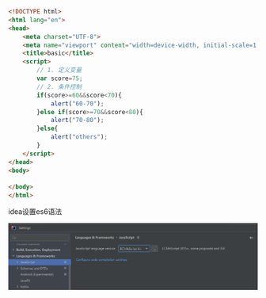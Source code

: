 ```html
<!DOCTYPE html>
<html lang="en">
<head>
    <meta charset="UTF-8">
    <meta name="viewport" content="width=device-width, initial-scale=1.0">
    <title>basic</title>
    <script>
        // 1. 定义变量
        var score=75;
        // 2. 条件控制
        if(score>=60&&score<70){
            alert("60-70");
        }else if(score>=70&&score<80){
            alert("70-80");
        }else{
            alert("others");
        }
    </script>
</head>
<body>
    
</body>
</html>
```

idea设置es6语法

![image-20240110120451320](assets\image-20240110120451320.png)